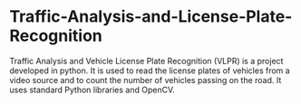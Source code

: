 # Traffic-Analysis-and-License-Plate-Recognition
Traffic Analysis and Vehicle License Plate Recognition (VLPR) is a project developed in python. It is used to read the license plates of vehicles from a video source and to count the number of vehicles passing on the road. It uses standard Python libraries and OpenCV.
